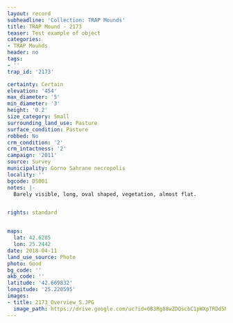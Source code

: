 ```yaml
---
layout: record
subheadline: 'Collection: TRAP Mounds'
title: TRAP Mound - 2173
teaser: Test example of object
categories:
- TRAP Mounds
header: no
tags:
- ''
trap_id: '2173'

certainty: Certain
elevation: '454'
max_diameter: '5'
min_diameter: '3'
height: '0.2'
size_category: Small
surrounding_land_use: Pasture
surface_condition: Pasture
robbed: No
crm_condition: '2'
crm_intactness: '2'
campaign: '2011'
source: Survey
municipality: Gorno Sahrane necropolis
locality: ''
bgcode: DS001
notes: |-
  Barely visible, long, oval shaped, vegetation, almost flat.


rights: standard


maps:
  lat: 42.6285
  lon: 25.2442
date: 2018-04-11
land_use_source: Photo
photo: Good
bg_code: ''
akb_code: ''
latitude: '42.669832'
longitude: '25.220595'
images:
- title: 2173_Overview_S.JPG
  image_path: https://drive.google.com/uc?id=0B3Rg88wZDQscbC1pWXpTRDd5N28
---
```

